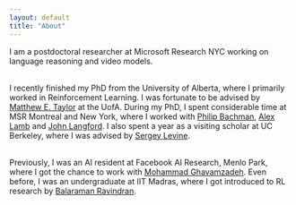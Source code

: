 ```yaml
---
layout: default
title: "About"
---
```


I am a postdoctoral researcher at Microsoft Research NYC working on language reasoning and video models.<br><br>

I recently finished my PhD from the University of Alberta, where I primarily worked in Reinforcement Learning. I was fortunate to be advised by [Matthew E. Taylor](https://drmatttaylor.net/) at the UofA. During my PhD, I spent considerable time at MSR Montreal and New York, where I worked with [Philip Bachman](https://www.microsoft.com/en-us/research/people/phbachma/), [Alex Lamb](https://sites.google.com/view/alexmlamb/home) and [John Langford](https://www.microsoft.com/en-us/research/people/jcl/). I also spent a year as a visiting scholar at UC Berkeley, where I was advised by [Sergey Levine](https://people.eecs.berkeley.edu/~svlevine/).<br><br>

Previously, I was an AI resident at Facebook AI Research, Menlo Park, where I got the chance to work with [Mohammad Ghavamzadeh](https://mohammadghavamzadeh.github.io/). Even before, I was an undergraduate at IIT Madras, where I got introduced to RL research by [Balaraman Ravindran](https://www.cse.iitm.ac.in/~ravi/).<br><br>

<!-- Currently, I am working on efficient tokenization schemes for video prediction models, and on developing planning capabilities in language models.<br><br> -->

<!-- **I am on the industry job market currently. Please reach out if you think I'd be a good fit for any relevant research roles!**<br><br> -->

<!-- Contact me at <em> my first name dot last name at gmail dot com </em> -->